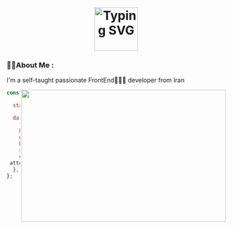 <h1 align="center">
<img height='100px' style="align:center;" src="https://readme-typing-svg.demolab.com?font=Fira+Code&duration=4000&pause=500&center=true&vCenter=true&random=false&width=435&lines=Hello,+There!+👋;This+is+Sina...;Nice+to+meet+you!+🫰" alt="Typing SVG" />
</h1>
<h3 >👨‍💻About Me :</h3>
<P>
I'm a self-taught passionate FrontEnd👨🏻‍💻 developer from Iran 
</P>
  
<img  align='right' height='305px' width='470px' src='https://raw.githubusercontent.com/abhisheknaiidu/abhisheknaiidu/master/code.gif' />

```javascript
const response = {

  status: 202,

  data: {
    fullName: "sina karimi",
    birthDay: "1998 Agust 22, Saturday",
    university: "Payam-e-Noor University",
    hobbies: ["podcast", "book", "movie", "hiking", "Video Game"],
    skills: ["JavaScript", "ReactJS, "Redux"],
    quote: "Wisdom is not a product of schooling but of the lifelong
 attempt to acquire it",
  },
};
```


